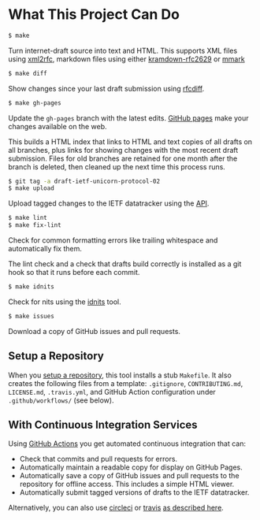 # What This Project Can Do

```sh
$ make
```

Turn internet-draft source into text and HTML.  This supports XML files using
[xml2rfc](https://xml2rfc.tools.ietf.org/), markdown files using either
[kramdown-rfc2629](https://github.com/cabo/kramdown-rfc2629) or
[mmark](https://github.com/miekg/mmark)

```sh
$ make diff
```

Show changes since your last draft submission using
[rfcdiff](https://tools.ietf.org/tools/rfcdiff/).

```sh
$ make gh-pages
```

Update the `gh-pages` branch with the latest edits.  [GitHub
pages](https://pages.github.com/) make your changes available on the web.

This builds a HTML index that links to HTML and text copies of all drafts on all
branches, plus links for showing changes with the most recent draft submission.
Files for old branches are retained for one month after the branch is deleted,
then cleaned up the next time this process runs.

```sh
$ git tag -a draft-ietf-unicorn-protocol-02
$ make upload
```

Upload tagged changes to the IETF datatracker using the
[API](https://datatracker.ietf.org/api/submit).

```sh
$ make lint
$ make fix-lint
```

Check for common formatting errors like trailing whitespace and automatically
fix them.

The lint check and a check that drafts build correctly is installed as a git
hook so that it runs before each commit.

```sh
$ make idnits
```

Check for nits using the [idnits](https://tools.ietf.org/tools/idnits/) tool.

```sh
$ make issues
```

Download a copy of GitHub issues and pull requests.


## Setup a Repository

When you [setup a repository](REPO.md), this tool installs a stub `Makefile`.
It also creates the following files from a template: `.gitignore`,
`CONTRIBUTING.md`, `LICENSE.md`, `.travis.yml`, and GitHub Action configuration
under `.github/workflows/` (see below).


## With Continuous Integration Services

Using [GitHub Actions](https://github.com/features/actions) you get automated
continuous integration that can:

* Check that commits and pull requests for errors.
* Automatically maintain a readable copy for display on GitHub Pages.
* Automatically save a copy of GitHub issues and pull requests to the repository
  for offline access.  This includes a simple HTML viewer.
* Automatically submit tagged versions of drafts to the IETF datatracker.

Alternatively, you can also use [circleci](http://circleci.com/) or
[travis](https://travis-ci.org/) [as described
here](REPO.md#automatic-update-for-editors-copy).

